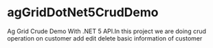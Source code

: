 # agGridDotNet5CrudDemo
 Ag Grid Crude Demo With .NET 5 API.In this project we are doing crud operation on customer add edit delete basic information of customer
